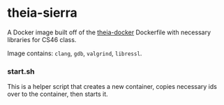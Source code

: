 # theia-sierra

A Docker image built off of the [theia-docker](https://github.com/theia-ide/theia-apps/tree/master/theia-docker) Dockerfile with necessary libraries for CS46 class.

Image contains: `clang`, `gdb`, `valgrind`, `libressl`.

### start.sh

This is a helper script that creates a new container, copies necessary ids over to the container, then starts it.
